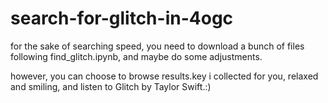 # search-for-glitch-in-4ogc

for the sake of searching speed, you need to download a bunch of files following find_glitch.ipynb, and maybe do some adjustments.

however, you can choose to browse results.key i collected for you, relaxed and smiling, and listen to Glitch by Taylor Swift.:)
